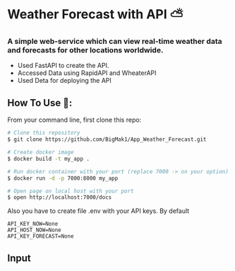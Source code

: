 # Weather Forecast with API ⛅

### A simple web-service which can view real-time weather data and forecasts for other locations worldwide.
- Used FastAPI to create the API.
- Accessed Data using RapidAPI and WheaterAPI
- Used Deta for deploying the API


## How To Use 🔧:

From your command line, first clone this repo:

```bash
# Clone this repository
$ git clone https://github.com/BigMak1/App_Weather_Forecast.git

# Create docker image
$ docker build -t my_app .

# Run docker container with your port (replace 7000 -> on your option)
$ docker run -d -p 7000:8000 my_app

# Open page on local host with your port
$ open http://localhost:7000/docs

```  
Also you have to create file .env with your API keys. By default
```  
API_KEY_NOW=None
API_HOST_NOW=None
API_KEY_FORECAST=None
```

## Input

